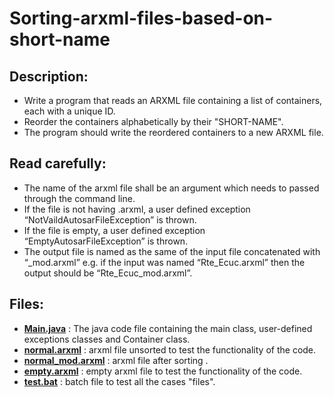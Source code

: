 # Sorting-arxml-files-based-on-short-name

## Description:
- Write a program that reads an ARXML file containing a list of containers, each with a unique ID.
- Reorder the containers alphabetically by their "SHORT-NAME".
- The program should write the reordered containers to a new ARXML file.
## Read carefully:
- The name of the arxml file shall be an argument which needs to passed through the command 
line.
- If the file is not having .arxml, a user defined
exception “NotVaildAutosarFileException” is thrown.
- If the file is empty, a user defined exception 
“EmptyAutosarFileException” is thrown.
- The output file is named as the same of the input file concatenated with “_mod.arxml”
  e.g. if the input was named “Rte_Ecuc.arxml” then the output should be “Rte_Ecuc_mod.arxml”.

## Files:
- [**Main.java**](Main.java) : The java code file containing the main class, user-defined exceptions classes and Container class.
- [**normal.arxml**](normal.arxml) : arxml file unsorted to test the functionality of the code.
- [**normal_mod.arxml**](normal_mod.arxml) : arxml file after sorting .
- [**empty.arxml**](empty.arxml) :  empty arxml file to test the functionality of the code.
- [**test.bat**](test.bat) : batch file to test all the cases "files".
